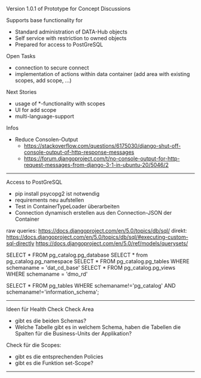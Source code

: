 Version 1.0.1 of Prototype for Concept Discussions

Supports base functionality for 
- Standard administration of DATA-Hub objects
- Self service with restriction to owned objects
- Prepared for access to PostGreSQL

Open Tasks
- connection to secure connect
- implementation of actions within data container (add area with existing scopes, add scope, ...)

Next Stories
- usage of *-functionality with scopes
- UI for add scope 
- multi-language-support

Infos
- Reduce Consolen-Output 
  - https://stackoverflow.com/questions/6175030/django-shut-off-console-output-of-http-response-messages
  - https://forum.djangoproject.com/t/no-console-output-for-http-request-messages-from-django-3-1-in-ubuntu-20/5046/2

------------------------------------------------------------------------------------------
Access to PostGreSQL
- pip install psycopg2 ist notwendig
- requirements neu aufstellen
- Test in ContainerTypeLoader überarbeiten
- Connection dynamisch erstellen aus den Connection-JSON der Container


raw queries: https://docs.djangoproject.com/en/5.0/topics/db/sql/
direkt: https://docs.djangoproject.com/en/5.0/topics/db/sql/#executing-custom-sql-directly
https://docs.djangoproject.com/en/5.0/ref/models/querysets/


SELECT * FROM pg_catalog.pg_database 
SELECT * from pg_catalog.pg_namespace
SELECT * FROM pg_catalog.pg_tables     WHERE schemaname = 'dat_cd_base'
SELECT * FROM pg_catalog.pg_views      WHERE schemaname = 'dmo_rd'

SELECT * FROM pg_tables
  WHERE schemaname!='pg_catalog'
    AND schemaname!='information_schema';

------------------------------------------------------------------------------------------
Ideen für Health Check
Check Area 
- gibt es die beiden Schemas?
- Welche Tabelle gibt es in welchem Schema, haben die Tabellen die Spalten für die Business-Units der Applikation?

Check für die Scopes:
- gibt es die entsprechenden Policies
- gibt es die Funktion set-Scope?

------------------------------------------------------------------------------------------

